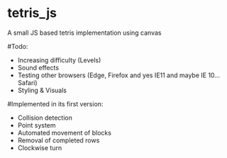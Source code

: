 # tetris_js
A small JS based tetris implementation using canvas

#Todo:
- Increasing difficulty (Levels)
- Sound effects
- Testing other browsers (Edge, Firefox and yes IE11 and maybe IE 10... Safari)
- Styling & Visuals

#Implemented in its first version:
- Collision detection
- Point system
- Automated movement of blocks
- Removal of completed rows
- Clockwise turn
